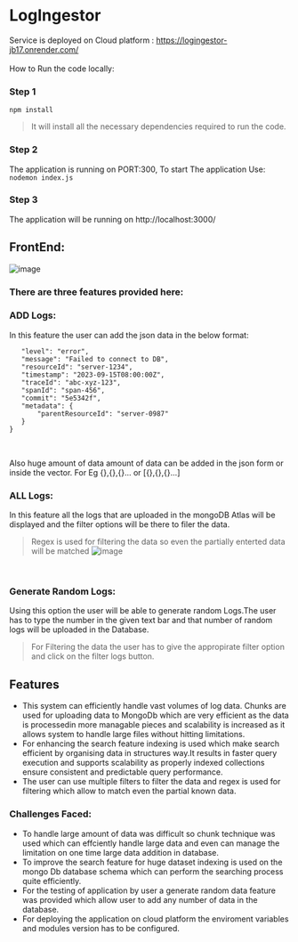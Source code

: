 # LogIngestor
Service is deployed on Cloud platform : https://logingestor-jb17.onrender.com/  <br/>
<br/>
How to Run the code locally:<br/>
### Step 1
```npm install ``` <br/>
  >It will install all the necessary dependencies required to run the code.
### Step 2
The application is running on PORT:300, To start The application Use:<br/>
``` nodemon index.js ```

### Step 3
The application will be running on http://localhost:3000/

## FrontEnd:
![image](https://github.com/Rohitkr1411/LogIngestor/assets/66077868/12d0171d-f8e8-494f-a9cc-bb44cb91f4ed)

### There are three features provided here:
### ADD Logs:
 In this feature the user can add the json data in the below format:
 ```{
	"level": "error",
	"message": "Failed to connect to DB",
    "resourceId": "server-1234",
	"timestamp": "2023-09-15T08:00:00Z",
	"traceId": "abc-xyz-123",
    "spanId": "span-456",
    "commit": "5e5342f",
    "metadata": {
        "parentResourceId": "server-0987"
    }
}
```
<br/>

Also huge amount of data amount of data can be added in the json form or inside the vector. For Eg {},{},{}... or [{},{},{}...]


### ALL Logs:
In this feature all the logs that are uploaded in the mongoDB Atlas will be displayed and the filter options will be there to filer the data.<br/>
> Regex is used for filtering the data so even the partially enterted data will be matched
![image](https://github.com/Rohitkr1411/LogIngestor/assets/66077868/ae60f82a-7a89-46b6-b261-a6bda7337d55)

<br/>

### Generate Random Logs:
Using this option the user will be able to generate random Logs.The user has to type the number in the given text bar and that number of random logs will be uploaded in the Database.

>For Filtering the data the user has to give the appropirate filter option and click on the filter logs button.

## Features
- This system can efficiently handle vast volumes of log data. Chunks are used for uploading data to MongoDb which are very efficient as the data is processedin more managable pieces and scalability is increased as it allows system to handle large files without hitting limitations.
- For enhancing the search feature indexing is used which make search efficient by organising data in structures way.It results in faster query execution and supports scalability as  properly indexed collections ensure consistent and predictable query performance.
- The user can use multiple filters to filter the data and regex is used for filtering which allow to match even the partial known data.

 ### Challenges Faced:
  - To handle large amount of data was difficult so chunk technique was used which can effciently handle large data and even can manage the limitation on one time large data addition in database.
  - To improve the search feature for huge dataset indexing is used on the mongo Db database schema which can perform the searching process quite efficiently.
  - For the testing of application by user a generate random data feature was provided which allow user to add any number of data in the database.
  - For deploying the application on cloud platform the enviroment variables and modules version has to be configured.
